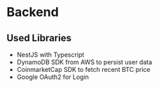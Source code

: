 # Backend

## Used Libraries

-   NestJS with Typescript
-   DynamoDB SDK from AWS to persist user data
-   CoinmarketCap SDK to fetch recent BTC price
-   Google OAuth2 for Login

